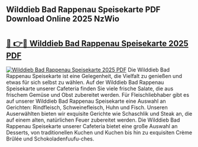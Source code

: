 ## Wilddieb Bad Rappenau Speisekarte PDF Download Online 2025 NzWio

# <h2><a href="http://gc9dm1.nevu.top/?p=Wilddieb+Bad+Rappenau+Speisekarte">🔗 👉🔴 Wilddieb Bad Rappenau Speisekarte 2025 PDF</a></h2>

[![Wilddieb Bad Rappenau Speisekarte 2025 PDF](https://i.imgur.com/dBaPXMq.png)](http://gc9dm1.nevu.top/?p=Wilddieb+Bad+Rappenau+Speisekarte)
Die Wilddieb Bad Rappenau Speisekarte ist eine Gelegenheit, die Vielfalt zu genießen und etwas für sich selbst zu wählen. Auf der Wilddieb Bad Rappenau Speisekarte unserer Cafeteria finden Sie viele frische Salate, die aus frischem Gemüse und Obst zubereitet werden. Für Fleischliebhaber gibt es auf unserer Wilddieb Bad Rappenau Speisekarte eine Auswahl an Gerichten: Rindfleisch, Schweinefleisch, Huhn und Fisch. Unseren Auserwählten bieten wir exquisite Gerichte wie Schaschlik und Steak an, die auf einem alten, natürlichen Feuer zubereitet werden. Die Wilddieb Bad Rappenau Speisekarte unserer Cafeteria bietet eine große Auswahl an Desserts, von traditionellen Kuchen und Kuchen bis hin zu exquisiten Crème Brûlée und Schokoladenfuufu-ches.
